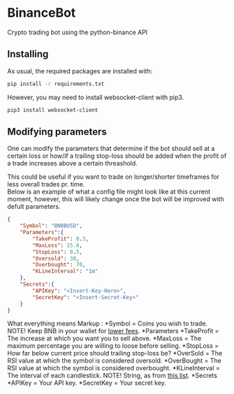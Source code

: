# BinanceBot
Crypto trading bot using the python-binance API

## Installing
As usual, the required packages are installed with:
~~~bash
pip install -r requirements.txt
~~~
However, you may need to install websocket-client with pip3.
~~~bash
pip3 install websocket-client
~~~

## Modifying parameters
One can modify the parameters that determine if the bot should sell at a certain loss or how/if a trailing stop-loss should be added when the profit of a trade increases above a certain threashold.<br>

This could be useful if you want to trade on longer/shorter timeframes for less overall trades pr. time. <br>
Below is an example of what a config file might look like at this current moment, however, this will likely change once the bot will be improved with defult parameters. <br>
~~~json
{
    "Symbol": "BNBBUSD",
    "Parameters":{
        "TakeProfit": 0.3,
        "MaxLoss": 15.0,
        "StopLoss": 0.5,
        "Oversold": 30,
        "Overbought": 70,
        "KLineInterval": "1m"
    },
    "Secrets":{
        "APIKey": "<Insert-Key-Here>",
        "SecretKey": "<Insert-Secret-Key>"
    }
}
~~~
What everything means
Markup : *Symbol = Coins you wish to trade. NOTE! Keep BNB in your wallet for [lower fees](https://www.binance.us/en/fee/schedule).
*Parameters
    *TakeProfit = The increase at which you want you to sell above.
    *MaxLoss = The maximum percentage you are willing to loose before selling.
    *StopLoss = How far below current price should trailing stop-loss be?
    *OverSold = The RSI value at which the symbol is considered oversold.
    *OverBought = The RSI value at which the symbol is considered overbought.
    *KLineInterval = The interval of each candlestick. NOTE! String, as from [this list](https://github.com/binance/binance-spot-api-docs/blob/master/web-socket-streams.md#klinecandlestick-streams).
*Secrets
    *APIKey = Your API key.
    *SecretKey = Your secret key.


